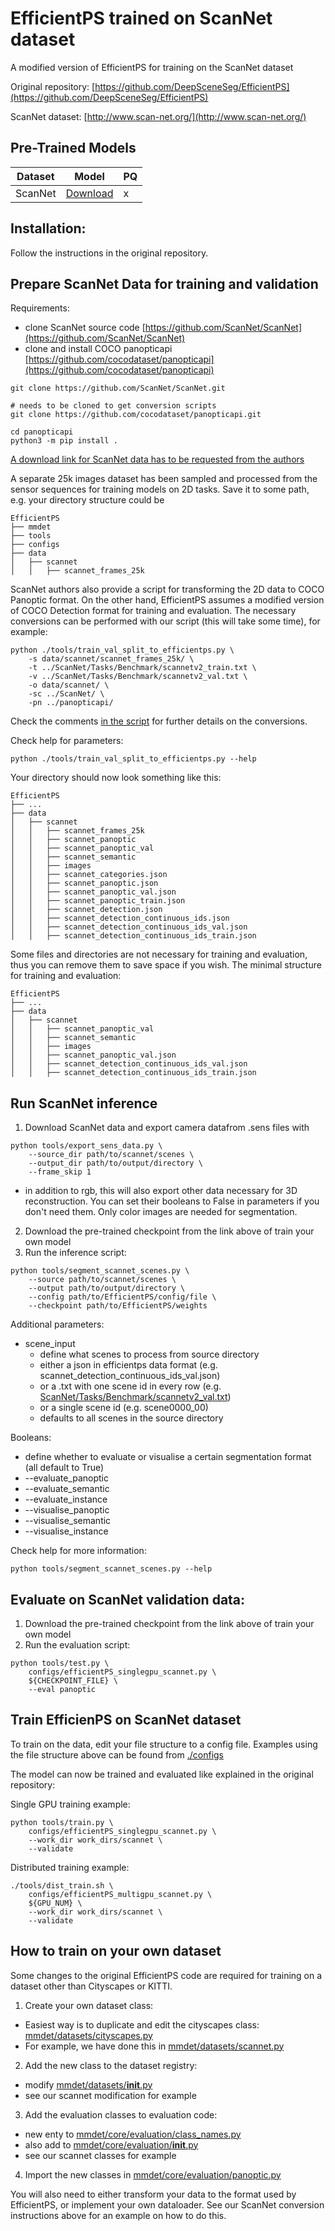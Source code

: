
# EfficientPS trained on ScanNet dataset
A modified version of EfficientPS for training on the ScanNet dataset

Original repository:
[https://github.com/DeepSceneSeg/EfficientPS](https://github.com/DeepSceneSeg/EfficientPS)

ScanNet dataset:
[http://www.scan-net.org/](http://www.scan-net.org/)
## Pre-Trained Models
| Dataset   |  Model | PQ |
|-----------|:-----------------:|--------------|
| ScanNet   | [Download](link)  | x |

## Installation:
Follow the instructions in the original repository.

## Prepare ScanNet Data for training and validation

Requirements:
- clone ScanNet source code [https://github.com/ScanNet/ScanNet](https://github.com/ScanNet/ScanNet)
- clone and install COCO panopticapi [https://github.com/cocodataset/panopticapi](https://github.com/cocodataset/panopticapi)
```
git clone https://github.com/ScanNet/ScanNet.git

# needs to be cloned to get conversion scripts
git clone https://github.com/cocodataset/panopticapi.git

cd panopticapi
python3 -m pip install .
```

[A download link for ScanNet data has to be requested from the authors](https://github.com/ScanNet/ScanNet)

A separate 25k images dataset has been sampled and processed from the sensor sequences for training models on 2D tasks. Save it to some path, e.g. your directory structure could be
```
EfficientPS
├── mmdet
├── tools
├── configs
├── data
│   ├── scannet
│   │   ├── scannet_frames_25k
```

ScanNet authors also provide a script for transforming the 2D data to COCO Panoptic format. On the other hand, EfficientPS assumes a modified version of COCO Detection format for training and evaluation. The necessary conversions can be performed with our script (this will take some time), for example:
```
python ./tools/train_val_split_to_efficientps.py \
    -s data/scannet/scannet_frames_25k/ \
    -t ../ScanNet/Tasks/Benchmark/scannetv2_train.txt \
    -v ../ScanNet/Tasks/Benchmark/scannetv2_val.txt \
    -o data/scannet/ \
    -sc ../ScanNet/ \
    -pn ../panopticapi/
```
Check the comments [in the script](https://github.com/TUTvision/ScanNet-EfficientPS/blob/master/tools/scannet_train_val_to_efficientps.py) for further details on the conversions.

Check help for parameters:
```
python ./tools/train_val_split_to_efficientps.py --help
```

Your directory should now look something like this:
```
EfficientPS
├── ...
├── data
│   ├── scannet
│   │   ├── scannet_frames_25k
│   │   ├── scannet_panoptic
│   │   ├── scannet_panoptic_val
│   │   ├── scannet_semantic
│   │   ├── images
│   │   ├── scannet_categories.json
│   │   ├── scannet_panoptic.json
│   │   ├── scannet_panoptic_val.json
│   │   ├── scannet_panoptic_train.json
│   │   ├── scannet_detection.json
│   │   ├── scannet_detection_continuous_ids.json
│   │   ├── scannet_detection_continuous_ids_val.json
│   │   ├── scannet_detection_continuous_ids_train.json
```

Some files and directories are not necessary for training and evaluation, thus you can remove them to save space if you wish. The minimal structure for training and evaluation:
```
EfficientPS
├── ...
├── data
│   ├── scannet
│   │   ├── scannet_panoptic_val
│   │   ├── scannet_semantic
│   │   ├── images
│   │   ├── scannet_panoptic_val.json
│   │   ├── scannet_detection_continuous_ids_val.json
│   │   ├── scannet_detection_continuous_ids_train.json
```

## Run ScanNet inference
1. Download ScanNet data and export camera datafrom .sens files with
```
python tools/export_sens_data.py \
    --source_dir path/to/scannet/scenes \
    --output_dir path/to/output/directory \
    --frame_skip 1
```
- in addition to rgb, this will also export other data necessary for 3D reconstruction. You can set their booleans to False in parameters if you don't need them. Only color images are needed for segmentation.

2. Download the pre-trained checkpoint from the link above of train your own model
3. Run the inference script:
```
python tools/segment_scannet_scenes.py \
    --source path/to/scannet/scenes \
    --output path/to/output/directory \
    --config path/to/EfficientPS/config/file \
    --checkpoint path/to/EfficientPS/weights
```

Additional parameters:
- scene_input
  - define what scenes to process from source directory
  - either a json in efficientps data format (e.g. scannet_detection_continuous_ids_val.json)
  - or a .txt with one scene id in every row (e.g. [ScanNet/Tasks/Benchmark/scannetv2_val.txt](https://github.com/ScanNet/ScanNet/blob/master/Tasks/Benchmark/scannetv2_val.txt))
  - or a single scene id (e.g. scene0000_00)
  - defaults to all scenes in the source directory

Booleans:
- define whether to evaluate or visualise a certain segmentation format (all default to True)
- \-\-evaluate_panoptic
-  \--evaluate_semantic
- \-\-evaluate_instance
- \-\-visualise_panoptic
- \-\-visualise_semantic
- \-\-visualise_instance
    
Check help for more information:
```
python tools/segment_scannet_scenes.py --help
```

## Evaluate on ScanNet validation data:
1. Download the pre-trained checkpoint from the link above of train your own model
2. Run the evaluation script:
```
python tools/test.py \
    configs/efficientPS_singlegpu_scannet.py \
    ${CHECKPOINT_FILE} \
    --eval panoptic
```

## Train EfficienPS on ScanNet dataset

To train on the data, edit your file structure to a config file. Examples using the file structure above can be found from [./configs](https://github.com/TUTvision/ScanNet-EfficientPS/tree/master/configs)

The model can now be trained and evaluated like explained in the original repository:

Single GPU training example:
```
python tools/train.py \
    configs/efficientPS_singlegpu_scannet.py \
    --work_dir work_dirs/scannet \
    --validate
```

Distributed training example:
```
./tools/dist_train.sh \
    configs/efficientPS_multigpu_scannet.py \
    ${GPU_NUM} \
    --work_dir work_dirs/scannet \
    --validate
```

## How to train on your own dataset

Some changes to the original EfficientPS code are required for training on a dataset other than Cityscapes or KITTI.

1. Create your own dataset class:
- Easiest way is to duplicate and edit the cityscapes class: [mmdet/datasets/cityscapes.py](https://github.com/TUTvision/ScanNet-EfficientPS/blob/master/mmdet/datasets/cityscapes.py)
- For example, we have done this in [mmdet/datasets/scannet.py](https://github.com/TUTvision/ScanNet-EfficientPS/blob/master/mmdet/datasets/scannet.py)

2. Add the new class to the dataset registry:
- modify [mmdet/datasets/__init__.py](https://github.com/TUTvision/ScanNet-EfficientPS/blob/master/mmdet/datasets/__init__.py)
- see our scannet modification for example

3. Add the evaluation classes to evaluation code:
- new enty to [mmdet/core/evaluation/class_names.py](https://github.com/TUTvision/ScanNet-EfficientPS/blob/master/mmdet/core/evaluation/class_names.py)
- also add to [mmdet/core/evaluation/__init__.py](https://github.com/TUTvision/ScanNet-EfficientPS/blob/master/mmdet/core/evaluation/__init__.py)
- see our scannet classes for example

4. Import the new classes in [mmdet/core/evaluation/panoptic.py](https://github.com/TUTvision/ScanNet-EfficientPS/blob/master/mmdet/core/evaluation/panoptic.py)

You will also need to either transform your data to the format used by EfficientPS, or implement your own dataloader. See our ScanNet conversion instructions above for an example on how to do this.
